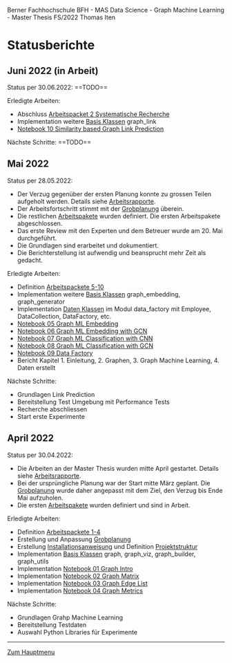 Berner Fachhochschule BFH - MAS Data Science - Graph Machine Learning - Master Thesis FS/2022 Thomas Iten

# Statusberichte

## Juni 2022 (in Arbeit)

Status per 30.06.2022:
==TODO==

Erledigte Arbeiten:
- Abschluss [Arbeitspacket 2 Systematische Recherche](workpackages.md)
- Implementation weitere [Basis Klassen](../graph/) graph_link
- [Notebook 10 Similarity based Graph Link Prediction](../notebooks/nb10-glp-similarity.ipynb)

Nächste Schritte:
==TODO==


## Mai 2022

Status per 28.05.2022:
- Der Verzug gegenüber der ersten Planung konnte zu grossen Teilen aufgeholt werden. Details siehe [Arbeitsrapporte](workreports.md).
- Der Arbeitsfortschritt stimmt mit der [Grobplanung](planning.md) überein.
- Die restlichen [Arbeitspakete](workpackages.md) wurden definiert. Die ersten Arbeitspakete abgeschlossen.
- Das erste Review mit den Experten und dem Betreuer wurde am 20. Mai durchgeführt.
- Die Grundlagen sind erarbeitet und dokumentiert. 
- Die Berichterstellung ist aufwendig und beansprucht mehr Zeit als gedacht.

Erledigte Arbeiten:
- Definition [Arbeitspackete 5-10](workpackages.md)
- Implementation weitere [Basis Klassen](../graph/) graph_embedding, graph_generator
- Implementation [Daten Klassen](../graph/) im Modul data_factory mit Employee, DataCollection, DataFactory, etc.
- [Notebook 05 Graph ML Embedding](../notebooks/nb05-gml-embedding.ipynb)
- [Notebook 06 Graph ML Embedding with GCN](../notebooks/nb06-gml-gcn-unsupervised-embedding.ipynb)
- [Notebook 07 Graph ML Classification with CNN](../notebooks/nb07-gml-cnn-supervised-graph-classification.ipynb)
- [Notebook 08 Graph ML Classification with GCN](../notebooks/nb08-gml-gcn-supervised-graph-classification.ipynb)
- [Notebook 09 Data Factory](../notebooks/nb09-data-factory.ipynb)
- Bericht Kapitel 1. Einleitung, 2. Graphen, 3. Graph Machine Learning, 4. Daten erstellt

Nächste Schritte:
- Grundlagen Link Prediction 
- Bereitstellung Test Umgebung mit Performance Tests 
- Recherche abschliessen
- Start erste Experimente

## April 2022

Status per 30.04.2022:
- Die Arbeiten an der Master Thesis wurden mitte April gestartet. Details siehe [Arbeitsrapporte](workreports.md).
- Bei der ursprüngliche Planung war der Start mitte März geplant. Die [Grobplanung](planning.md) wurde daher angepasst mit dem Ziel, den Verzug bis Ende Mai aufzuholen.
- Die ersten [Arbeitspakete](workpackages.md) wurden definiert und sind in Arbeit.

Erledigte Arbeiten:
- Definition [Arbeitspackete 1-4](workpackages.md)
- Erstellung und Anpassung [Grobplanung](planning.md)
- Erstellung [Installationsanweisung](installation.md) und Definition [Projektstruktur](structure.md)
- Implementation [Basis Klassen](../graph/) graph, graph_viz, graph_builder, graph_utils
- Implementation [Notebook 01 Graph Intro](../notebooks/nb01-graph-intro.ipynb)
- Implementation [Notebook 02 Graph Matrix](../notebooks/nb02-graph-matrix.ipynb)
- Implementation [Notebook 03 Graph Edge List](../notebooks/nb03-graph-edge-list.ipynb)
- Implementation [Notebook 04 Graph Metrics](../notebooks/nb04-graph-metrics.ipynb)

Nächste Schritte:
- Grundlagen Grahp Machine Learning 
- Bereitstellung Testdaten
- Auswahl Python Libraries für Experimente

---
[Zum Hauptmenu](../README.md)